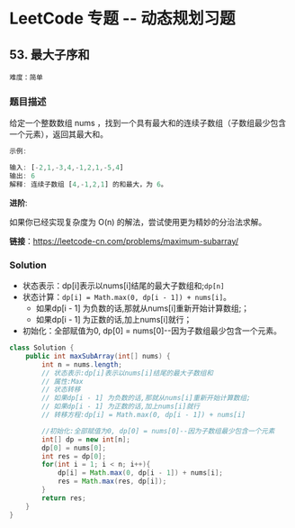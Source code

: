# LeetCode 专题 -- 动态规划习题

## 53. 最大子序和

`难度：简单`

### 题目描述

给定一个整数数组 nums ，找到一个具有最大和的连续子数组（子数组最少包含一个元素），返回其最大和。

```matlab
示例:

输入: [-2,1,-3,4,-1,2,1,-5,4]
输出: 6
解释: 连续子数组 [4,-1,2,1] 的和最大，为 6。
```

**进阶**:

如果你已经实现复杂度为 O(n) 的解法，尝试使用更为精妙的分治法求解。

**链接**：<https://leetcode-cn.com/problems/maximum-subarray/>

### Solution

- 状态表示：dp[i]表示以nums[i]结尾的最大子数组和;`dp[n]`
- 状态计算：`dp[i] = Math.max(0, dp[i - 1]) + nums[i]`。
  - 如果dp[i - 1] 为负数的话,那就从nums[i]重新开始计算数组;；
  - 如果dp[i - 1] 为正数的话,加上nums[i]就行；
- 初始化：全部赋值为0, dp[0] = nums[0]--因为子数组最少包含一个元素。

```java
class Solution {
    public int maxSubArray(int[] nums) {
        int n = nums.length;
        // 状态表示:dp[i]表示以nums[i]结尾的最大子数组和
        // 属性:Max
        // 状态转移
        // 如果dp[i - 1] 为负数的话,那就从nums[i]重新开始计算数组;
        // 如果dp[i - 1] 为正数的话,加上nums[i]就行
        // 转移方程:dp[i] = Math.max(0, dp[i - 1]) + nums[i]

        //初始化:全部赋值为0, dp[0] = nums[0]--因为子数组最少包含一个元素
        int[] dp = new int[n];
        dp[0] = nums[0];
        int res = dp[0];
        for(int i = 1; i < n; i++){
            dp[i] = Math.max(0, dp[i - 1]) + nums[i];
            res = Math.max(res, dp[i]);
        }
        return res;
    }
}
```

<!-- TODO 进阶 -->